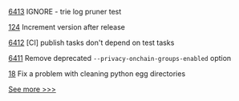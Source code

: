 
[6413](https://github.com/hyperledger/besu/pull/6413) IGNORE - trie log pruner test

[124](https://github.com/hyperledger-labs/hlf-connector/pull/124) Increment version after release

[6412](https://github.com/hyperledger/besu/pull/6412) [CI] publish tasks don't depend on test tasks

[6411](https://github.com/hyperledger/besu/pull/6411) Remove  deprecated `--privacy-onchain-groups-enabled` option

[18](https://github.com/hyperledger-labs/pdo-contracts/pull/18) Fix a problem with cleaning python egg directories


[See more >>>](https://start-here.hyperledger.org/pull-requests)
